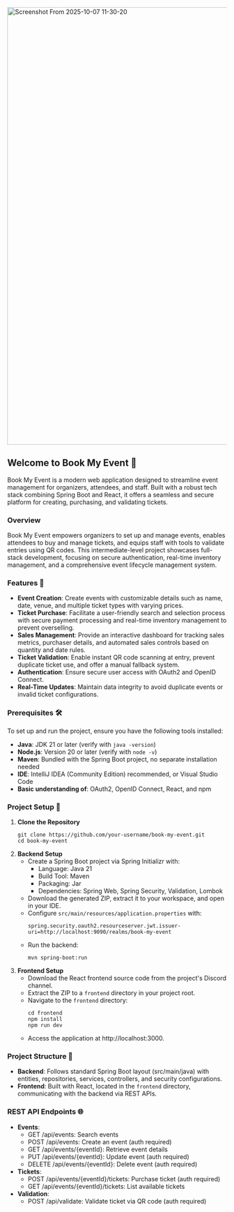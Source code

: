 <img width="1920" height="1004" alt="Screenshot From 2025-10-07 11-30-20" src="https://github.com/user-attachments/assets/d75b69f2-a71e-47e0-9753-e475b80216f6" />


## Welcome to Book My Event 🌟
Book My Event is a modern web application designed to streamline event management for organizers, attendees, and staff. Built with a robust tech stack combining Spring Boot and React, it offers a seamless and secure platform for creating, purchasing, and validating tickets.

### Overview
Book My Event empowers organizers to set up and manage events, enables attendees to buy and manage tickets, and equips staff with tools to validate entries using QR codes. This intermediate-level project showcases full-stack development, focusing on secure authentication, real-time inventory management, and a comprehensive event lifecycle management system.

### Features 🎉
- **Event Creation**: Create events with customizable details such as name, date, venue, and multiple ticket types with varying prices.
- **Ticket Purchase**: Facilitate a user-friendly search and selection process with secure payment processing and real-time inventory management to prevent overselling.
- **Sales Management**: Provide an interactive dashboard for tracking sales metrics, purchaser details, and automated sales controls based on quantity and date rules.
- **Ticket Validation**: Enable instant QR code scanning at entry, prevent duplicate ticket use, and offer a manual fallback system.
- **Authentication**: Ensure secure user access with OAuth2 and OpenID Connect.
- **Real-Time Updates**: Maintain data integrity to avoid duplicate events or invalid ticket configurations.

### Prerequisites 🛠️
To set up and run the project, ensure you have the following tools installed:
- **Java**: JDK 21 or later (verify with `java -version`)
- **Node.js**: Version 20 or later (verify with `node -v`)
- **Maven**: Bundled with the Spring Boot project, no separate installation needed
- **IDE**: IntelliJ IDEA (Community Edition) recommended, or Visual Studio Code
- **Basic understanding of**: OAuth2, OpenID Connect, React, and npm

### Project Setup 🚀
1. **Clone the Repository**
   ```
   git clone https://github.com/your-username/book-my-event.git
   cd book-my-event
   ```
2. **Backend Setup**
   - Create a Spring Boot project via Spring Initializr with:
     - Language: Java 21
     - Build Tool: Maven
     - Packaging: Jar
     - Dependencies: Spring Web, Spring Security, Validation, Lombok
   - Download the generated ZIP, extract it to your workspace, and open in your IDE.
   - Configure `src/main/resources/application.properties` with:
     ```
     spring.security.oauth2.resourceserver.jwt.issuer-uri=http://localhost:9090/realms/book-my-event
     ```
   - Run the backend:
     ```
     mvn spring-boot:run
     ```
3. **Frontend Setup**
   - Download the React frontend source code from the project's Discord channel.
   - Extract the ZIP to a `frontend` directory in your project root.
   - Navigate to the `frontend` directory:
     ```
     cd frontend
     npm install
     npm run dev
     ```
   - Access the application at http://localhost:3000.

### Project Structure 📂
- **Backend**: Follows standard Spring Boot layout (src/main/java) with entities, repositories, services, controllers, and security configurations.
- **Frontend**: Built with React, located in the `frontend` directory, communicating with the backend via REST APIs.

### REST API Endpoints 🌐
- **Events**:
  - GET /api/events: Search events
  - POST /api/events: Create an event (auth required)
  - GET /api/events/{eventId}: Retrieve event details
  - PUT /api/events/{eventId}: Update event (auth required)
  - DELETE /api/events/{eventId}: Delete event (auth required)
- **Tickets**:
  - POST /api/events/{eventId}/tickets: Purchase ticket (auth required)
  - GET /api/events/{eventId}/tickets: List available tickets
- **Validation**:
  - POST /api/validate: Validate ticket via QR code (auth required)

